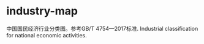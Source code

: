 # industry-map
 中国国民经济行业分类图。参考GB/T 4754—2017标准. Industrial classification for national economic activities.
